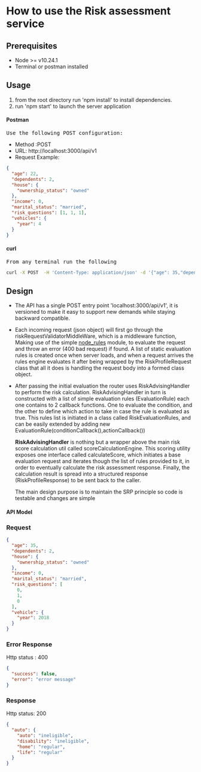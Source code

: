# How to use the Risk assessment service

## Prerequisites

- Node >= v10.24.1
- Terminal or postman installed

## Usage

1. from the root directory run 'npm install' to install dependencies.
2. run 'npm start' to launch the server application

#### Postman

<pre>Use the following POST configuration:</pre>

* Method :POST
* URL: http://localhost:3000/api/v1
* Request Example:

```json
{
  "age": 22,
  "dependents": 2,
  "house": {
    "ownership_status": "owned"
  },
  "income": 0,
  "marital_status": "married",
  "risk_questions": [1, 1, 1],
  "vehicles": {
    "year": 4
  }
}
```

#### curl

<pre>From any terminal run the following</pre>

```bash
curl -X POST  -H 'Content-Type: application/json' -d '{"age": 35,"dependents": 2,"house": {"ownership_status": "owned"},"income": 0,"marital_status": "married","risk_questions": [0, 1, 0],"vehicle": {"year": 2018}}' localhost:3000/api/v1
```

## Design

* The API has a single POST entry point 'localhost:3000/api/v1', it is versioned to make it easy to support new demands while staying backward
  compatible.

* Each incoming request (json object) will first go through the riskRequestValidatorMiddleWare, which is a middleware function, Making use
  of the simple [node_rules]('https://www.npmjs.com/package/node-rules') module, to evaluate the request and throw an error (400 bad request) if found.
  A list of static evaluation rules is created once when server loads, and when a request arrives the rules engine evaluates it after being wrapped by the
  RiskProfileRequest class that all it does is handling the request body into a formed class object.
  
* After passing the initial evaluation the router uses RiskAdvisingHandler to perform the risk calculation.
  RiskAdvisingHandler in turn is constructed with a list of simple evaluation rules (EvaluationRule) each one contains to 2 callback functions.
  One to evaluate the condition, and the other to define which action to take in case the rule is evaluated as true.
  This rules list is initiated in a class called RiskEvaluationRules, and can be easily extended by adding new EvaluationRule(conditionCallback(),actionCallback())

  <b>RiskAdvisingHandler</b> is nothing but a wrapper above the main risk score calculation util called scoreCalculationEngine.
  This scoring utility exposes one interface called calculateScore, which initiates a base evaluation request and iterates though the list of rules provided to it, in order to eventually 
  calculate the risk assessment response.
  Finally, the calculation result is spread into a structured response (RiskProfileResponse) to be sent back to the caller.
  
  The main design purpose is to maintain the SRP principle so code is testable and changes are simple

#### API Model

### Request

```json
{
  "age": 35,
  "dependents": 2,
  "house": {
    "ownership_status": "owned"
  },
  "income": 0,
  "marital_status": "married",
  "risk_questions": [
    0,
    1,
    0
  ],
  "vehicle": {
    "year": 2018
  }
}
```

### Error Response
Http status : 400 
```json
{
  "success": false,
  "error": "error message"
}
```

### Response
Http status: 200
```json
{
  "auto": {
    "auto": "ineligible",
    "disability": "ineligible",
    "home": "regular",
    "life": "regular"
  }
}
```
